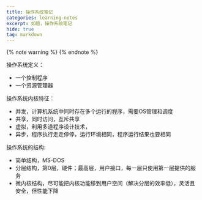 ```yaml
---
title: 操作系统笔记
categories: learning-notes
excerpt: 如题，操作系统笔记
hide: true
tag: markdown
---
```

{% note warning %}
{% endnote %} 

操作系统定义：
- 一个控制程序
- 一个资源管理器

操作系统内核特征：
- 并发，计算机系统中同时存在多个运行的程序，需要OS管理和调度
- 共享，同时访问，互斥共享
- 虚拟，利用多道程序设计技术，
- 异步，程序执行走走停停，运行环境相同，程序运行结果也要相同

操作系统的结构:
- 简单结构，MS-DOS
- 分层结构，第0层，硬件；最高层，用户接口，每一层只使用第一层提供的服务
- 微内核结构，尽可能把内核功能移到用户空间（解决分层的效率低），灵活且安全，但性能下降

